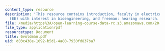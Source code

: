 ```yaml
---
content_type: resource
description: 'This resource contains introduction, faculty in electrical engineering
  (EE) with interest in bioengineering, and freeman: hearing research.'
file: /media/https%3A/open-learning-course-data-rc.s3.amazonaws.com/20-010j-introduction-to-bioengineering-be-010j-spring-2006/d03c438e1092b5d14a807950fd837ba7_6voldman.pdf
file_type: application/pdf
resourcetype: Document
title: 6voldman.pdf
uid: d03c438e-1092-b5d1-4a80-7950fd837ba7
---
```


